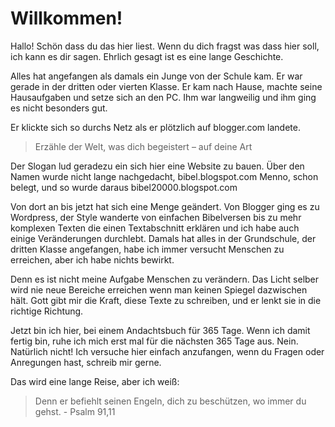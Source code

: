# Willkommen!
Hallo! Schön dass du das hier liest.
Wenn du dich fragst was dass hier soll, ich kann es dir sagen.
Ehrlich gesagt ist es eine lange Geschichte.

Alles hat angefangen als damals ein Junge von der Schule kam.
Er war gerade in der dritten oder vierten Klasse.
Er kam nach Hause, machte seine Hausaufgaben und setze sich an den PC.
Ihm war langweilig und ihm ging es nicht besonders gut.

Er klickte sich so durchs Netz als er plötzlich auf blogger.com landete.
> Erzähle der Welt, was dich begeistert – auf deine Art

Der Slogan lud geradezu ein sich hier eine Website zu bauen.
Über den Namen wurde nicht lange nachgedacht, bibel.blogspot.com
Menno, schon belegt, und so wurde daraus bibel20000.blogspot.com

Von dort an bis jetzt hat sich eine Menge geändert.
Von Blogger ging es zu Wordpress, der Style wanderte von einfachen Bibelversen
bis zu mehr komplexen Texten die einen Textabschnitt erklären und ich habe auch einige Veränderungen durchlebt.
Damals hat alles in der Grundschule, der dritten Klasse angefangen, habe ich immer versucht Menschen zu erreichen, aber ich habe nichts bewirkt.

Denn es ist nicht meine Aufgabe Menschen zu verändern.
Das Licht selber wird nie neue Bereiche erreichen wenn man keinen Spiegel dazwischen hält.
Gott gibt mir die Kraft, diese Texte zu schreiben, und er lenkt sie in die richtige Richtung.

Jetzt bin ich hier, bei einem Andachtsbuch für 365 Tage.
Wenn ich damit fertig bin, ruhe ich mich erst mal für die nächsten 365 Tage aus. 
Nein. Natürlich nicht!
Ich versuche hier einfach anzufangen, wenn du Fragen oder Anregungen hast, schreib mir gerne.

Das wird eine lange Reise, aber ich weiß:
> Denn er befiehlt seinen Engeln, dich zu beschützen, wo immer du gehst. - Psalm 91,11
